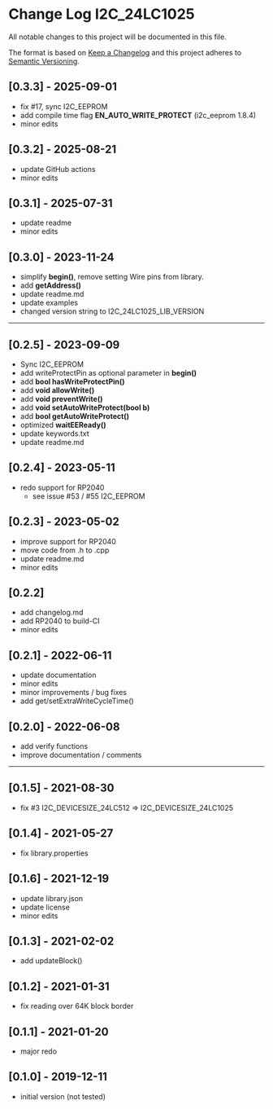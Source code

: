 # Change Log I2C_24LC1025
All notable changes to this project will be documented in this file.

The format is based on [Keep a Changelog](http://keepachangelog.com/)
and this project adheres to [Semantic Versioning](http://semver.org/).


## [0.3.3] - 2025-09-01
- fix #17, sync I2C_EEPROM
- add compile time flag **EN_AUTO_WRITE_PROTECT** (i2c_eeprom 1.8.4)
- minor edits

## [0.3.2] - 2025-08-21
- update GitHub actions
- minor edits

## [0.3.1] - 2025-07-31
- update readme
- minor edits

## [0.3.0] - 2023-11-24
- simplify **begin()**, remove setting Wire pins from library.
- add **getAddress()**
- update readme.md
- update examples
- changed version string to I2C_24LC1025_LIB_VERSION

----

## [0.2.5] - 2023-09-09
- Sync I2C_EEPROM
- add writeProtectPin as optional parameter in **begin()**
- add **bool hasWriteProtectPin()**
- add **void allowWrite()**
- add **void preventWrite()**
- add **void setAutoWriteProtect(bool b)**
- add **bool getAutoWriteProtect()**
- optimized **waitEEReady()**
- update keywords.txt
- update readme.md

## [0.2.4] - 2023-05-11
- redo support for RP2040
  - see issue #53 / #55 I2C_EEPROM

## [0.2.3] - 2023-05-02
- improve support for RP2040
- move code from .h to .cpp
- update readme.md
- minor edits

## [0.2.2]
- add changelog.md
- add RP2040 to build-CI
- minor edits

## [0.2.1] - 2022-06-11
- update documentation
- minor edits
- minor improvements / bug fixes
- add get/setExtraWriteCycleTime()

## [0.2.0] - 2022-06-08
- add verify functions
- improve documentation / comments

----

## [0.1.5] - 2021-08-30
- fix #3 I2C_DEVICESIZE_24LC512 => I2C_DEVICESIZE_24LC1025

## [0.1.4] - 2021-05-27
- fix library.properties

## [0.1.6] - 2021-12-19
- update library.json
- update license
- minor edits

## [0.1.3] - 2021-02-02
- add updateBlock()

## [0.1.2] - 2021-01-31
- fix reading over 64K block border

## [0.1.1] - 2021-01-20
- major redo

## [0.1.0] - 2019-12-11
- initial version (not tested)


